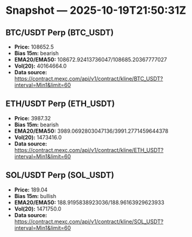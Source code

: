 # Snapshot — 2025-10-19T21:50:31Z

## BTC/USDT Perp (BTC_USDT)
- **Price:** 108652.5
- **Bias 15m:** bearish
- **EMA20/EMA50:** 108672.92413736047/108685.20367777027
- **Vol(20):** 40164664.0
- **Data source:** https://contract.mexc.com/api/v1/contract/kline/BTC_USDT?interval=Min1&limit=60

## ETH/USDT Perp (ETH_USDT)
- **Price:** 3987.32
- **Bias 15m:** bearish
- **EMA20/EMA50:** 3989.0692803047136/3991.2771459644378
- **Vol(20):** 1473416.0
- **Data source:** https://contract.mexc.com/api/v1/contract/kline/ETH_USDT?interval=Min1&limit=60

## SOL/USDT Perp (SOL_USDT)
- **Price:** 189.04
- **Bias 15m:** bullish
- **EMA20/EMA50:** 188.9195838923036/188.96163929623933
- **Vol(20):** 1471750.0
- **Data source:** https://contract.mexc.com/api/v1/contract/kline/SOL_USDT?interval=Min1&limit=60
